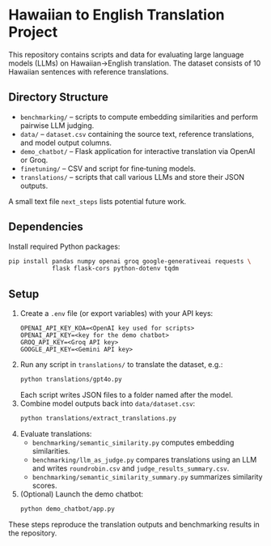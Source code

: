 # Hawaiian to English Translation Project

This repository contains scripts and data for evaluating large language models (LLMs) on Hawaiian→English translation. The dataset consists of 10 Hawaiian sentences with reference translations.

## Directory Structure

- `benchmarking/` – scripts to compute embedding similarities and perform pairwise LLM judging.
- `data/` – `dataset.csv` containing the source text, reference translations, and model output columns.
- `demo_chatbot/` – Flask application for interactive translation via OpenAI or Groq.
- `finetuning/` – CSV and script for fine‑tuning models.
- `translations/` – scripts that call various LLMs and store their JSON outputs.

A small text file `next_steps` lists potential future work.

## Dependencies

Install required Python packages:

```bash
pip install pandas numpy openai groq google-generativeai requests \
            flask flask-cors python-dotenv tqdm
```

## Setup

1. Create a `.env` file (or export variables) with your API keys:
   ```
   OPENAI_API_KEY_KOA=<OpenAI key used for scripts>
   OPENAI_API_KEY=<key for the demo chatbot>
   GROQ_API_KEY=<Groq API key>
   GOOGLE_API_KEY=<Gemini API key>
   ```
2. Run any script in `translations/` to translate the dataset, e.g.:
   ```bash
   python translations/gpt4o.py
   ```
   Each script writes JSON files to a folder named after the model.
3. Combine model outputs back into `data/dataset.csv`:
   ```bash
   python translations/extract_translations.py
   ```
4. Evaluate translations:
   - `benchmarking/semantic_similarity.py` computes embedding similarities.
   - `benchmarking/llm_as_judge.py` compares translations using an LLM and writes `roundrobin.csv` and `judge_results_summary.csv`.
   - `benchmarking/semantic_similarity_summary.py` summarizes similarity scores.
5. (Optional) Launch the demo chatbot:
   ```bash
   python demo_chatbot/app.py
   ```

These steps reproduce the translation outputs and benchmarking results in the repository.

